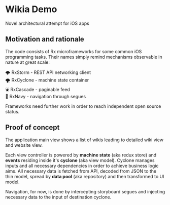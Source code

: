 # Wikia Demo
Novel architectural attempt for iOS apps

## Motivation and rationale

The code consists of Rx microframeworks for some common iOS programming tasks. Their names simply remind mechanisms observable in nature at great scale:

🌩 RxStorm - REST API networking client  
🌪 RxCyclone -  machine state container  
⛲️ RxCascade - paginable feed  
🧭 RxNavy - navigation through segues  

Frameworks need further work in order to reach independent open source status.

## Proof of concept

The application main view shows a list of wikis leading to detailed wiki view and website view.

Each view controller is powered by **machine state** (aka redux store) and **events** residing inside it's **cyclone** (aka view model). Cyclone manages inputs and all necessary dependencies in order to achieve business logic aims. All necessary data is fetched from API, decoded from JSON to the thin model, spread by **data pool** (aka repository) and then transformed to UI model.

Navigation, for now, is done by intercepting storyboard segues and injecting necessary data to the input of destination cyclone.

